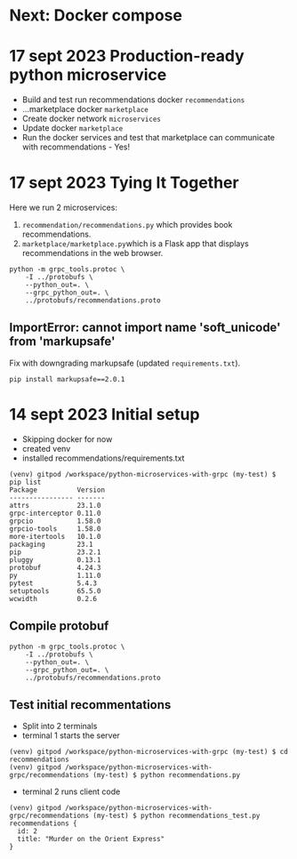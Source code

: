 # Next: Docker compose

# 17 sept 2023 Production-ready python microservice
* Build and test run recommendations docker `recommendations`
* ...marketplace docker `marketplace`
* Create docker network `microservices`
* Update docker `marketplace`
* Run the docker services and test that marketplace can communicate with recommendations - Yes!

# 17 sept 2023 Tying It Together
Here we run 2 microservices:
1. `recommendation/recommendations.py` which provides book recommendations.
1. `marketplace/marketplace.py`which is a Flask app that displays recommendations in the web browser.
```
python -m grpc_tools.protoc \
    -I ../protobufs \
    --python_out=. \
    --grpc_python_out=. \
    ../protobufs/recommendations.proto
```
## ImportError: cannot import name 'soft_unicode' from 'markupsafe'
Fix with downgrading markupsafe (updated `requirements.txt`).
```
pip install markupsafe==2.0.1
```

# 14 sept 2023 Initial setup
* Skipping docker for now
* created venv
* installed recommendations/requirements.txt
```
(venv) gitpod /workspace/python-microservices-with-grpc (my-test) $ pip list
Package          Version
---------------- -------
attrs            23.1.0
grpc-interceptor 0.11.0
grpcio           1.58.0
grpcio-tools     1.58.0
more-itertools   10.1.0
packaging        23.1
pip              23.2.1
pluggy           0.13.1
protobuf         4.24.3
py               1.11.0
pytest           5.4.3
setuptools       65.5.0
wcwidth          0.2.6
```
## Compile protobuf
```
python -m grpc_tools.protoc \
    -I ../protobufs \
    --python_out=. \
    --grpc_python_out=. \
    ../protobufs/recommendations.proto
```
## Test initial recommentations
* Split into 2 terminals
* terminal 1 starts the server
```
(venv) gitpod /workspace/python-microservices-with-grpc (my-test) $ cd recommendations
(venv) gitpod /workspace/python-microservices-with-grpc/recommendations (my-test) $ python recommendations.py 

```
* terminal 2 runs client code
```
(venv) gitpod /workspace/python-microservices-with-grpc/recommendations (my-test) $ python recommendations_test.py 
recommendations {
  id: 2
  title: "Murder on the Orient Express"
}
```
